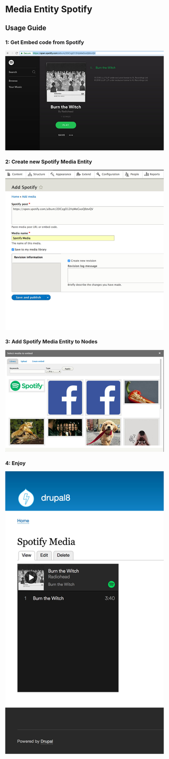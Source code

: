 # Media Entity Spotify

## Usage Guide
### 1: Get Embed code from Spotify
![media-entity-spotify1](images/1-get-embed-code.jpg)

### 2: Create new Spotify Media Entity
![media-entity-spotify2](images/2-add-embed-code.jpg)

### 3: Add Spotify Media Entity to Nodes
![media-entity-spotify3](images/3-add-media-to-nodes.jpg)

### 4: Enjoy
![media-entity-spotify4](images/4-spotify-media.jpg)
